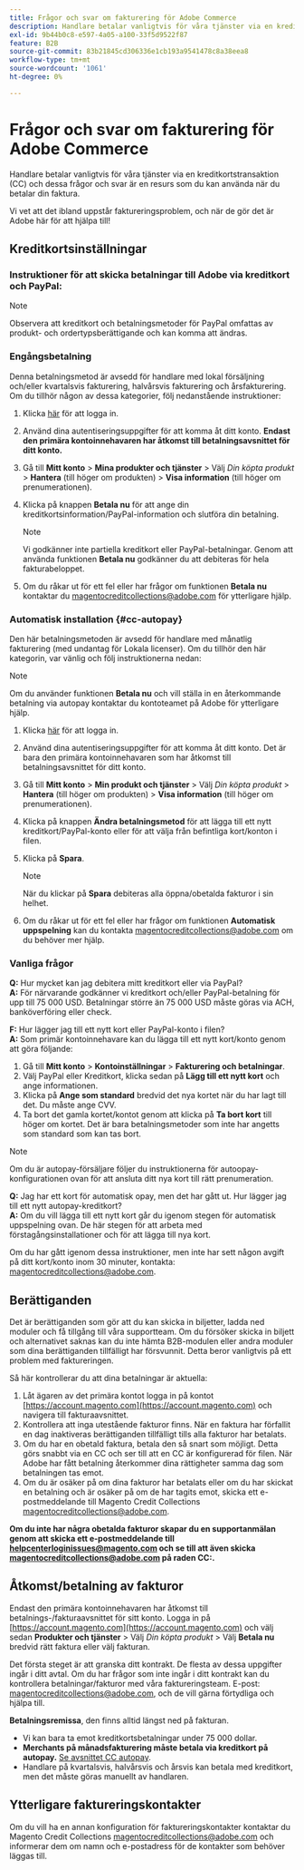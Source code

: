 ```yaml
---
title: Frågor och svar om fakturering för Adobe Commerce
description: Handlare betalar vanligtvis för våra tjänster via en kreditkortstransaktion (CC) och dessa frågor och svar är en resurs som du kan använda när du betalar din faktura.
exl-id: 9b44b0c8-e597-4a05-a100-33f5d9522f87
feature: B2B
source-git-commit: 83b21845cd306336e1cb193a9541478c8a38eea8
workflow-type: tm+mt
source-wordcount: '1061'
ht-degree: 0%

---
```


# Frågor och svar om fakturering för Adobe Commerce

Handlare betalar vanligtvis för våra tjänster via en kreditkortstransaktion (CC) och dessa frågor och svar är en resurs som du kan använda när du betalar din faktura.

Vi vet att det ibland uppstår faktureringsproblem, och när de gör det är Adobe här för att hjälpa till!

## Kreditkortsinställningar

### Instruktioner för att skicka betalningar till Adobe via kreditkort och PayPal:

>[!NOTE]
>
>Observera att kreditkort och betalningsmetoder för PayPal omfattas av produkt- och ordertypsberättigande och kan komma att ändras.

### Engångsbetalning

Denna betalningsmetod är avsedd för handlare med lokal försäljning och/eller kvartalsvis fakturering, halvårsvis fakturering och årsfakturering. Om du tillhör någon av dessa kategorier, följ nedanstående instruktioner:

1. Klicka [här](https://account.magento.com/customer/account/login) för att logga in.

1. Använd dina autentiseringsuppgifter för att komma åt ditt konto. **Endast den primära kontoinnehavaren har åtkomst till betalningsavsnittet för ditt konto.**

1. Gå till **Mitt konto** > **Mina produkter och tjänster** > Välj *Din köpta produkt* > **Hantera** (till höger om produkten) > **Visa information** (till höger om prenumerationen).

1. Klicka på knappen **Betala nu** för att ange din kreditkortsinformation/PayPal-information och slutföra din betalning.

   >[!NOTE]
   >
   >Vi godkänner inte partiella kreditkort eller PayPal-betalningar. Genom att använda funktionen **Betala nu** godkänner du att debiteras för hela fakturabeloppet.

1. Om du råkar ut för ett fel eller har frågor om funktionen **Betala nu** kontaktar du [magentocreditcollections@adobe.com](mailto:magentocreditcollections@adobe.com) för ytterligare hjälp.

### Automatisk installation {#cc-autopay}

Den här betalningsmetoden är avsedd för handlare med månatlig fakturering (med undantag för Lokala licenser). Om du tillhör den här kategorin, var vänlig och följ instruktionerna nedan:

>[!NOTE]
>
>Om du använder funktionen **Betala nu** och vill ställa in en återkommande betalning via autopay kontaktar du kontoteamet på Adobe för ytterligare hjälp.

1. Klicka [här](https://account.magento.com/customer/account/login) för att logga in.

1. Använd dina autentiseringsuppgifter för att komma åt ditt konto. Det är bara den primära kontoinnehavaren som har åtkomst till betalningsavsnittet för ditt konto.

1. Gå till **Mitt konto** > **Min produkt och tjänster** > Välj *Din köpta produkt* > **Hantera** (till höger om produkten) > **Visa information** (till höger om prenumerationen).

1. Klicka på knappen **Ändra betalningsmetod** för att lägga till ett nytt kreditkort/PayPal-konto eller för att välja från befintliga kort/konton i filen.

1. Klicka på **Spara**.

   >[!NOTE]
   >
   >När du klickar på **Spara** debiteras alla öppna/obetalda fakturor i sin helhet.

1. Om du råkar ut för ett fel eller har frågor om funktionen **Automatisk uppspelning** kan du kontakta [magentocreditcollections@adobe.com](mailto:magentocreditcollections@adobe.com) om du behöver mer hjälp.

### Vanliga frågor

**Q:** Hur mycket kan jag debitera mitt kreditkort eller via PayPal?<br>
**A:** För närvarande godkänner vi kreditkort och/eller PayPal-betalning för upp till 75 000 USD. Betalningar större än 75 000 USD måste göras via ACH, banköverföring eller check.

**F:** Hur lägger jag till ett nytt kort eller PayPal-konto i filen?<br>
**A:** Som primär kontoinnehavare kan du lägga till ett nytt kort/konto genom att göra följande:

1. Gå till **Mitt konto** > **Kontoinställningar** > **Fakturering och betalningar**.
1. Välj PayPal eller Kreditkort, klicka sedan på **Lägg till ett nytt kort** och ange informationen.
1. Klicka på **Ange som standard** bredvid det nya kortet när du har lagt till det. Du måste ange CVV.
1. Ta bort det gamla kortet/kontot genom att klicka på **Ta bort kort** till höger om kortet. Det är bara betalningsmetoder som inte har angetts som standard som kan tas bort.

>[!NOTE]
>
>Om du är autopay-försäljare följer du instruktionerna för autoopay-konfigurationen ovan för att ansluta ditt nya kort till rätt prenumeration.

**Q:** Jag har ett kort för automatisk opay, men det har gått ut. Hur lägger jag till ett nytt autopay-kreditkort?<br>
**A:** Om du vill lägga till ett nytt kort går du igenom stegen för automatisk uppspelning ovan. De här stegen för att arbeta med förstagångsinstallationer och för att lägga till nya kort.

Om du har gått igenom dessa instruktioner, men inte har sett någon avgift på ditt kort/konto inom 30 minuter, kontakta: [magentocreditcollections@adobe.com](mailto:magentocreditcollections@adobe.com).


## Berättiganden

Det är berättiganden som gör att du kan skicka in biljetter, ladda ned moduler och få tillgång till våra supportteam. Om du försöker skicka in biljett och alternativet saknas kan du inte hämta B2B-modulen eller andra moduler som dina berättiganden tillfälligt har försvunnit. Detta beror vanligtvis på ett problem med faktureringen.

Så här kontrollerar du att dina betalningar är aktuella:

1. Låt ägaren av det primära kontot logga in på kontot [https://account.magento.com](https://account.magento.com) och navigera till fakturaavsnittet.
1. Kontrollera att inga utestående fakturor finns. När en faktura har förfallit en dag inaktiveras berättiganden tillfälligt tills alla fakturor har betalats.
1. Om du har en obetald faktura, betala den så snart som möjligt. Detta görs snabbt via en CC och ser till att en CC är konfigurerad för filen. När Adobe har fått betalning återkommer dina rättigheter samma dag som betalningen tas emot.
1. Om du är osäker på om dina fakturor har betalats eller om du har skickat en betalning och är osäker på om de har tagits emot, skicka ett e-postmeddelande till Magento Credit Collections [magentocreditcollections@adobe.com](mailto:magentocreditcollections@adobe.com).

**Om du inte har några obetalda fakturor skapar du en supportanmälan genom att skicka ett e-postmeddelande till [helpcenterloginissues@magento.com](mailto:helpcenterloginissues@magento.com) och se till att även skicka [magentocreditcollections@adobe.com](mailto:magentocreditcollections@adobe.com) på raden CC:.**

## Åtkomst/betalning av fakturor

Endast den primära kontoinnehavaren har åtkomst till betalnings-/fakturaavsnittet för sitt konto.
Logga in på [https://account.magento.com](https://account.magento.com) och välj sedan **Produkter och tjänster** > Välj *Din köpta produkt* > Välj **Betala nu** bredvid rätt faktura eller välj fakturan.

Det första steget är att granska ditt kontrakt. De flesta av dessa uppgifter ingår i ditt avtal. Om du har frågor som inte ingår i ditt kontrakt kan du kontrollera betalningar/fakturor med våra faktureringsteam.  E-post: [magentocreditcollections@adobe.com](mailto:magentocreditcollections@adobe.com), och de vill gärna förtydliga och hjälpa till.

**Betalningsremissa**, den finns alltid längst ned på fakturan.

* Vi kan bara ta emot kreditkortsbetalningar under 75 000 dollar.
* **Merchants på månadsfakturering måste betala via kreditkort på autopay.** [Se avsnittet CC autopay &#x200B;](#cc-autopay).
* Handlare på kvartalsvis, halvårsvis och årsvis kan betala med kreditkort, men det måste göras manuellt av handlaren.

## Ytterligare faktureringskontakter

Om du vill ha en annan konfiguration för faktureringskontakter kontaktar du Magento Credit Collections [magentocreditcollections@adobe.com](mailto:magentocreditcollections@adobe.com) och informerar dem om namn och e-postadress för de kontakter som behöver läggas till.
